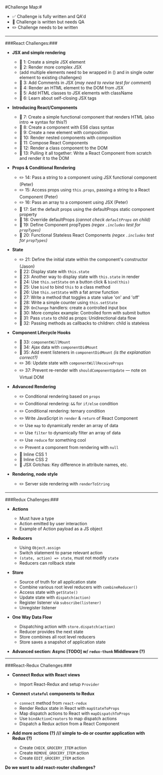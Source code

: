 #Challenge Map:#

- :white_check_mark: Challenge is fully written and QA'd 
- :pencil: Challenge is written but needs QA 
- :pencil2: Challenge needs to be written

---

###React Challenges:###

- **JSX and simple rendering**
  - :pencil: 1: Create a simple JSX element
  - :pencil: 2: Render more complex JSX 
  - (add multiple elements need to be wrapped in () and in single outer element to existing challenges)
  - :pencil: 3: Add Comments in JSX (*may need to revise test for comment*)
  - :pencil: 4: Render an HTML element to the DOM from JSX
  - :pencil: 5: Add HTML classes to JSX elements with className
  - :pencil: 6: Learn about self-closing JSX tags

- **Introducing React/Components**
  - :pencil: 7: Create a simple functional component that renders HTML (also intro => syntax for this?)
  - :pencil: 8: Create a component with ES6 class syntax
  - :pencil: 9: Create a new element with composition
  - :pencil: 10: Render nested components with composition
  - :pencil: 11: Compose React Components
  - :pencil: 12: Render a class component to the DOM
  - :pencil: 13: Pulling it all together: Write a React Component from scratch and render it to the DOM

- **Props & Conditional Rendering**
  - :pencil2: 14: Pass a string to a component using JSX functional component (Peter)
  - :pencil2: 15: Access props using `this.props`, passing a string to a React Component (Peter)
  - :pencil2: 16: Pass an array to a component using JSX (Peter)
  - :pencil: 17: Set the default props using the defaultProps static component property
  - :pencil: 18: Override defaultProps *(cannot check `defaultProps` on child)*
  - :pencil: 19: Define Component propTypes *(regex `.includes` test for `propTypes`)*
  - :pencil: 20: Functional Stateless React Components *(regex `.includes` test for `propTypes`)*

- **State**
  - :pencil2: 21: Define the initial state within the component's constructor (Jason)
  - :pencil: 22: Display state with `this.state`
  - :pencil: 23: Another way to display state with `this.state` in render
  - :pencil: 24: Use `this.setState` on a button click & `bind(this)`
  - :pencil: 25: Use `bind` to bind `this` to a class method
  - :pencil: 26: Use `this.setState` with a fat arrow function
  - :pencil: 27: Write a method that toggles a state value 'on' and 'off'
  - :pencil: 28: Write a simple counter using `this.setState`
  - :pencil: 29: `OnChange` handlers: create a controlled input box
  - :pencil: 30: More complex example: Controlled form with submit button
  - :pencil: 31: Pass `state` to child as props: Unidirectional data flow
  - :pencil: 32: Passing methods as callbacks to children: child is stateless

- **Component Lifecycle Hooks**
  - :pencil: 33: `componentWillMount`
  - :pencil: 34: Ajax data with `componentDidMount`
  - :pencil: 35: Add event listeners in `componentDidMount` *(is the explanation correct?)*
  - :pencil2: 36: Update state with `componentWillReceiveProps`
  - :pencil2: 37: Prevent re-render with `shouldComponentUpdate` — note on Virtual DOM

- **Advanced Rendering**
  - :pencil2: Conditional rendering based on `props`
  - :pencil2: Conditional rendering: `&&` for `if/else` condition
  - :pencil2: Conditional rendering: ternary condition
  - :pencil2: Write JavaScript in `render` & `return` of React Component
  - :pencil2: Use `map` to dynamically render an array of data
  - :pencil2: Use `filter` to dynamically filter an array of data
  - :pencil2: Use `reduce` for something cool
  - :pencil2: Prevent a component from rendering with `null`
  - :pencil: Inline CSS 1
  - :pencil: Inline CSS 2
  - :pencil: JSX Gotchas: Key difference in attribute names, etc.

- **Rendering, node style**
  - :pencil2: Server side rendering with `renderToString`

---

###Redux Challenges:###

- **Actions**
  - Must have a type
  - Action emitted by user interaction
  - Example of Action payload as a JS object

- **Reducers**
  - Using `Object.assign`
  - Switch statement to parse relevant action
  - `(state, action) => state`, must not modify `state`
  - Reducers can rollback state

- **Store**
  - Source of truth for all application state
  - Combine various root level reducers with `combineReducer()`
  - Access state with `getState()`
  - Update state with `dispatch(action)`
  - Register listener via `subscribe(listener)`
  - Unregister listener

- **One Way Data Flow**
  - Dispatching action with `store.dispatch(action)`
  - Reducer provides the next state
  - Store combines all root level reducers
  - Store saves a snapshot of application state

- **Advanced section: Async [TODO] w/ `redux-thunk` Middleware (?)**

---

###React-Redux Challenges:###

- **Connect Redux with React views**
  - Import React-Redux and setup `Provider`

- **Connect `stateful` components to Redux**
  - `connect` method from `react-redux`
  - Render Redux state in React with `mapStateToProps`
  - Map dispatch actions to React with `mapDispatchToProps`
  - Use `bindActionCreators` to map dispatch actions
  - Dispatch a Redux action from a React Component

- **Add more actions (?) /// simple to-do or counter application with Redux (?)**
  - Create `CHECK_GROCERY_ITEM` action
  - Create `REMOVE_GROCERY_ITEM` action
  - Create `EDIT_GROCERY_ITEM` action

**Do we want to add react-router challenges?** 